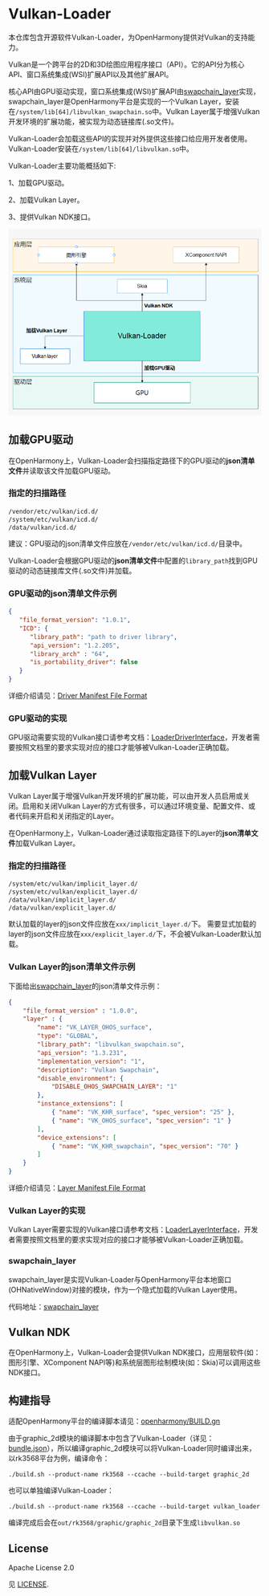 # Vulkan-Loader

本仓库包含开源软件Vulkan-Loader，为OpenHarmony提供对Vulkan的支持能力。

Vulkan是一个跨平台的2D和3D绘图应用程序接口（API）。它的API分为核心API、窗口系统集成(WSI)扩展API以及其他扩展API。

核心API由GPU驱动实现，窗口系统集成(WSI)扩展API由[swapchain_layer](#swapchain_layer)实现，swapchain_layer是OpenHarmony平台是实现的一个Vulkan Layer，安装在`/system/lib[64]/libvulkan_swapchain.so`中。Vulkan Layer属于增强Vulkan开发环境的扩展功能，被实现为动态链接库(.so文件)。

Vulkan-Loader会加载这些API的实现并对外提供这些接口给应用开发者使用。Vulkan-Loader安装在`/system/lib[64]/libvulkan.so`中。

Vulkan-Loader主要功能概括如下:

1、加载GPU驱动。

2、加载Vulkan Layer。

3、提供Vulkan NDK接口。

![vulkan-loader_location_in_OH](openharmony/imgs/vulkan-loader_location_in_OH.png)


## 加载GPU驱动

在OpenHarmony上，Vulkan-Loader会扫描指定路径下的GPU驱动的**json清单文件**并读取该文件加载GPU驱动。

### 指定的扫描路径

```
/vendor/etc/vulkan/icd.d/
/system/etc/vulkan/icd.d/
/data/vulkan/icd.d/
```
建议：GPU驱动的json清单文件应放在`/vendor/etc/vulkan/icd.d/`目录中。

Vulkan-Loader会根据GPU驱动的**json清单文件**中配置的`library_path`找到GPU驱动的动态链接库文件(.so文件)并加载。

### GPU驱动的json清单文件示例

```json
{
   "file_format_version": "1.0.1",
   "ICD": {
      "library_path": "path to driver library",
      "api_version": "1.2.205",
      "library_arch" : "64",
      "is_portability_driver": false
   }
}
```

详细介绍请见：[Driver Manifest File Format](docs/LoaderDriverInterface.md#driver-manifest-file-format)

### GPU驱动的实现

GPU驱动需要实现的Vulkan接口请参考文档：[LoaderDriverInterface](docs/LoaderDriverInterface.md)，开发者需要按照文档里的要求实现对应的接口才能够被Vulkan-Loader正确加载。


## 加载Vulkan Layer

Vulkan Layer属于增强Vulkan开发环境的扩展功能，可以由开发人员启用或关闭。启用和关闭Vulkan Layer的方式有很多，可以通过环境变量、配置文件、或者代码来开启和关闭指定的Layer。

在OpenHarmony上，Vulkan-Loader通过读取指定路径下的Layer的**json清单文件**加载Vulkan Layer。

### 指定的扫描路径

```
/system/etc/vulkan/implicit_layer.d/
/system/etc/vulkan/explicit_layer.d/
/data/vulkan/implicit_layer.d/
/data/vulkan/explicit_layer.d/
```

默认加载的layer的json文件应放在`xxx/implicit_layer.d/`下。
需要显式加载的layer的json文件应放在`xxx/explicit_layer.d/`下，不会被Vulkan-Loader默认加载。

### Vulkan Layer的json清单文件示例

下面给出[swapchain_layer](#swapchain_layer)的json清单文件示例：

```json
{
    "file_format_version" : "1.0.0",
    "layer" : {
        "name": "VK_LAYER_OHOS_surface",
        "type": "GLOBAL",
        "library_path": "libvulkan_swapchain.so",
        "api_version": "1.3.231",
        "implementation_version": "1",
        "description": "Vulkan Swapchain",
        "disable_environment": {
            "DISABLE_OHOS_SWAPCHAIN_LAYER": "1"
        },
        "instance_extensions": [
            { "name": "VK_KHR_surface", "spec_version": "25" },
            { "name": "VK_OHOS_surface", "spec_version": "1" }
        ],
        "device_extensions": [
            { "name": "VK_KHR_swapchain", "spec_version": "70" }
        ]
    }
}
```

详细介绍请见：[Layer Manifest File Format](docs/LoaderLayerInterface.md#layer-manifest-file-format)

### Vulkan Layer的实现

Vulkan Layer需要实现的Vulkan接口请参考文档：[LoaderLayerInterface](docs/LoaderLayerInterface.md)，开发者需要按照文档里的要求实现对应的接口才能够被Vulkan-Loader正确加载。

### swapchain_layer

swapchain_layer是实现Vulkan-Loader与OpenHarmony平台本地窗口(OHNativeWindow)对接的模块，作为一个隐式加载的Vulkan Layer使用。

代码地址：[swapchain_layer](https://gitee.com/openharmony/graphic_graphic_2d/tree/master/frameworks/vulkan_layers/swapchain_layer)


## Vulkan NDK

在OpenHarmony上，Vulkan-Loader会提供Vulkan NDK接口，应用层软件(如：图形引擎、XComponent NAPI等)和系统层图形绘制模块(如：Skia)可以调用这些NDK接口。


## 构建指导

适配OpenHarmony平台的编译脚本请见：[openharmony/BUILD.gn](openharmony/BUILD.gn)

由于graphic_2d模块的编译脚本中包含了Vulkan-Loader（详见：[bundle.json](https://gitee.com/openharmony/graphic_graphic_2d/blob/master/bundle.json)），所以编译graphic_2d模块可以将Vulkan-Loader同时编译出来，以rk3568平台为例，编译命令：

```shell
./build.sh --product-name rk3568 --ccache --build-target graphic_2d
```

也可以单独编译Vulkan-Loader：

```shell
./build.sh --product-name rk3568 --ccache --build-target vulkan_loader
```

编译完成后会在`out/rk3568/graphic/graphic_2d`目录下生成`libvulkan.so`


## License

Apache License 2.0

见 [LICENSE](LICENSE.txt).